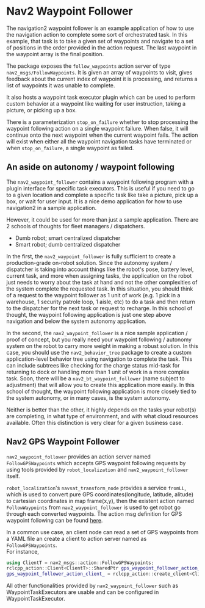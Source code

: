 # Nav2 Waypoint Follower

The navigation2 waypoint follower is an example application of how to use the navigation action to complete some sort of orchestrated task. In this example, that task is to take a given set of waypoints and navigate to a set of positions in the order provided in the action request. The last waypoint in the waypoint array is the final position.

The package exposes the `follow_waypoints` action server of type `nav2_msgs/FollowWaypoints`.
 It is given an array of waypoints to visit, gives feedback about the current index of waypoint it is processing, and returns a list of waypoints it was unable to complete.

It also hosts a waypoint task executor plugin which can be used to perform custom behavior at a waypoint like waiting for user instruction, taking a picture, or picking up a box.

There is a parameterization `stop_on_failure` whether to stop processing the waypoint following action on a single waypoint failure. When false, it will continue onto the next waypoint when the current waypoint fails. The action will exist when either all the waypoint navigation tasks have terminated or when `stop_on_failure`, a single waypoint as failed.

## An aside on autonomy / waypoint following

The ``nav2_waypoint_follower`` contains a waypoint following program with a plugin interface for specific task executors.
This is useful if you need to go to a given location and complete a specific task like take a picture, pick up a box, or wait for user input.
It is a nice demo application for how to use navigation2 in a sample application.

However, it could be used for more than just a sample application.
There are 2 schools of thoughts for fleet managers / dispatchers.
- Dumb robot; smart centralized dispatcher
- Smart robot; dumb centralized dispatcher

In the first, the ``nav2_waypoint_follower`` is fully sufficient to create a production-grade on-robot solution. Since the autonomy system / dispatcher is taking into account things like the robot's pose, battery level, current task, and more when assigning tasks, the application on the robot just needs to worry about the task at hand and not the other complexities of the system complete the requested task. In this situation, you should think of a request to the waypoint follower as 1 unit of work (e.g. 1 pick in a warehouse, 1 security patrole loop, 1 aisle, etc) to do a task and then return to the dispatcher for the next task or request to recharge. In this school of thought, the waypoint following application is just one step above navigation and below the system autonomy application.

In the second, the ``nav2_waypoint_follower`` is a nice sample application / proof of concept, but you really need your waypoint following / autonomy system on the robot to carry more weight in making a robust solution. In this case, you should use the ``nav2_behavior_tree`` package to create a custom application-level behavior tree using navigation to complete the task. This can include subtrees like checking for the charge status mid-task for returning to dock or handling more than 1 unit of work in a more complex task. Soon, there will be a ``nav2_bt_waypoint_follower`` (name subject to adjustment) that will allow you to create this application more easily. In this school of thought, the waypoint following application is more closely tied to the system autonomy, or in many cases, is the system autonomy.

Neither is better than the other, it highly depends on the tasks your robot(s) are completing, in what type of environment, and with what cloud resources available. Often this distinction is very clear for a given business case.

## Nav2 GPS Waypoint Follower

`nav2_waypoint_follower` provides an action server named `FollowGPSWaypoints` which accepts GPS waypoint following requests by using tools provided by `robot_localization` and `nav2_waypoint_follower` itself.

`robot_localization`'s `navsat_transform_node` provides a service `fromLL`, which is used to convert pure GPS coordinates(longitude, latitude, alitude)
to cartesian coordinates in map frame(x,y), then the existent action named `FollowWaypoints` from `nav2_waypoint_follower` is used to get robot go through each converted waypoints. 
The action msg definition for GPS waypoint following can be found [here](https://github.com/ros-planning/navigation2/blob/main/nav2_msgs/action/FollowGPSWaypoints.action).

In a common use case, an client node can read a set of GPS waypoints from a YAML file an create a client to action server named as `FollowGPSWaypoints`.  
For instance,

```cpp
using ClientT = nav2_msgs::action::FollowGPSWaypoints;
rclcpp_action::Client<ClientT>::SharedPtr gps_waypoint_follower_action_client_;
gps_waypoint_follower_action_client_ = rclcpp_action::create_client<ClientT>(this, "follow_gps_waypoints");
```

All other functionalities provided by `nav2_waypoint_follower` such as WaypointTaskExecutors are usable and can be configured in WaypointTaskExecutor.  